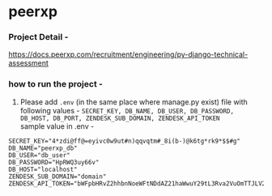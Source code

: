 # peerxp

### Project Detail - 
https://docs.peerxp.com/recruitment/engineering/py-django-technical-assessment


### how to run the project - 
1. Please add `.env` (in the same place where manage.py exist) file with following values - `SECRET_KEY, DB_NAME, DB_USER, DB_PASSWORD, DB_HOST, DB_PORT, ZENDESK_SUB_DOMAIN, ZENDESK_API_TOKEN` 
  <br />sample value in .env - 
  ```
  SECRET_KEY="4*zdi@ff@=eyivc0w9ut#n)qqvqtm#_8i(b-)@k6tg*rk9*$$#g"
  DB_NAME="peerxp_db"
  DB_USER="db_user"
  DB_PASSWORD="HpRWQ3uy66v"
  DB_HOST="localhost"
  ZENDESK_SUB_DOMAIN="domain"
  ZENDESK_API_TOKEN="bWFpbHRvZ2hhbnNoeWFtNDdAZ21haWwuY29tL3Rva2VuOmTTJLV2x5TEN1M1Y3U29zU0NTNTdhTTBLendMdG9Ed1hpUVc"
  ```
